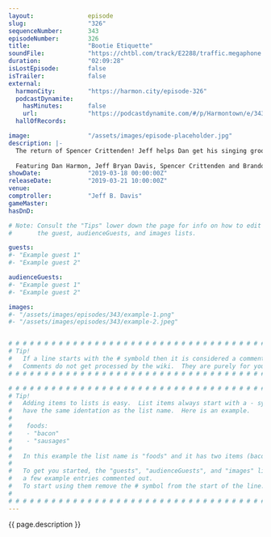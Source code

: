 ```yaml
---
layout:               episode
slug:                 "326"
sequenceNumber:       343
episodeNumber:        326
title:                "Bootie Etiquette"
soundFile:            "https://chtbl.com/track/E2288/traffic.megaphone.fm/STA9382632600.mp3?updated=1596657418"
duration:             "02:09:28"
isLostEpisode:        false
isTrailer:            false
external:
  harmonCity:         "https://harmon.city/episode-326"
  podcastDynamite:
    hasMinutes:       false
    url:              "https://podcastdynamite.com/#/p/Harmontown/e/343/326"
  hallOfRecords:      

image:                "/assets/images/episode-placeholder.jpg"
description: |-
  The return of Spencer Crittenden! Jeff helps Dan get his singing groove back. Crab alert!
  
  Featuring Dan Harmon, Jeff Bryan Davis, Spencer Crittenden and Brandon Johnson.
showDate:             "2019-03-18 00:00:00Z"
releaseDate:          "2019-03-21 10:00:00Z"
venue:                
comptroller:          "Jeff B. Davis"
gameMaster:           
hasDnD:               

# Note: Consult the "Tips" lower down the page for info on how to edit
#       the guest, audienceGuests, and images lists.

guests:
#- "Example guest 1"
#- "Example guest 2"

audienceGuests:
#- "Example guest 1"
#- "Example guest 2"

images:
#- "/assets/images/episodes/343/example-1.png"
#- "/assets/images/episodes/343/example-2.jpeg"


# # # # # # # # # # # # # # # # # # # # # # # # # # # # # # # # # # # # # # # # # # # # #
# Tip!
#   If a line starts with the # symbold then it is considered a comment.
#   Comments do not get processed by the wiki.  They are purely for your information.
# # # # # # # # # # # # # # # # # # # # # # # # # # # # # # # # # # # # # # # # # # # # #

# # # # # # # # # # # # # # # # # # # # # # # # # # # # # # # # # # # # # # # # # # # # #
# Tip!
#   Adding items to lists is easy.  List items always start with a - symbol and have
#   have the same identation as the list name.  Here is an example.
#
#    foods:
#    - "bacon"
#    - "sausages"
#
#   In this example the list name is "foods" and it has two items (bacon, and sausages).
#
#   To get you started, the "guests", "audienceGuests", and "images" lists below have
#   a few example entries commented out.
#   To start using them remove the # symbol from the start of the line.
#
# # # # # # # # # # # # # # # # # # # # # # # # # # # # # # # # # # # # # # # # # # # # #
---
```


<!-- The episode description will be rendered here -->
{{ page.description }}

<!-- Add your content BELOW here -->
<!-- vvvvvvvvvvvvvvvvvvvvvvvvvvv -->




<!-- ^^^^^^^^^^^^^^^^^^^^^^^^^^^ -->
<!-- Add your content ABOVE here -->

<!-- The episode gallery will be rendered here -->